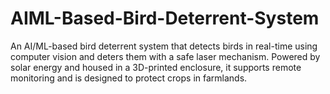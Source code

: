 # AIML-Based-Bird-Deterrent-System
An AI/ML-based bird deterrent system that detects birds in real-time using computer vision and deters them with a safe laser mechanism. Powered by solar energy and housed in a 3D-printed enclosure, it supports remote monitoring and is designed to protect crops in farmlands.
